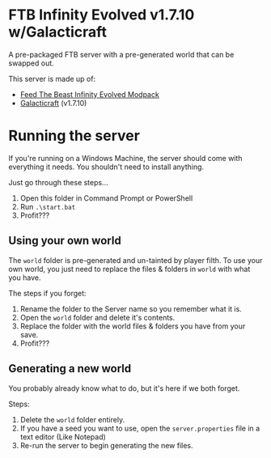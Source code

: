 # FTB Infinity Evolved v1.7.10 w/Galacticraft

A pre-packaged FTB server with a pre-generated world that can be swapped out.

This server is made up of:
- [Feed The Beast Infinity Evolved Modpack](https://feed-the-beast.com/modpacks/23-ftb-infinity-evolved-17)
- [Galacticraft](https://micdoodle8.com/mods/galacticraft/) (v1.7.10)

# Running the server

If you're running on a Windows Machine, the server should come with everything it needs. You shouldn't need to install anything.

Just go through these steps...

1. Open this folder in Command Prompt or PowerShell
2. Run `.\start.bat`
3. Profit???

## Using your own world

The `world` folder is pre-generated and un-tainted by player filth. To use your own world, you just need to replace the files & folders in `world` with what you have.

The steps if you forget:

1. Rename the folder to the Server name so you remember what it is.
2. Open the `world` folder and delete it's contents.
3. Replace the folder with the world files & folders you have from your save.
4. Profit???

## Generating a new world

You probably already know what to do, but it's here if we both forget.

Steps:

1. Delete the `world` folder entirely.
2. If you have a seed you want to use, open the `server.properties` file in a text editor (Like Notepad)
3. Re-run the server to begin generating the new files.

